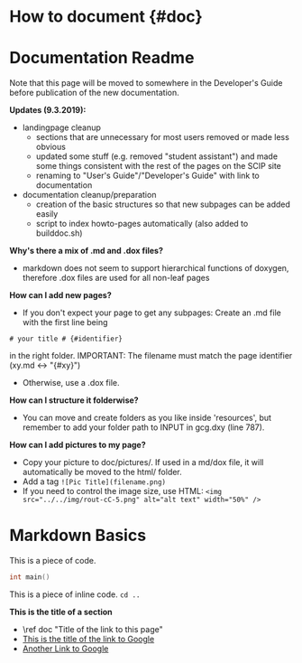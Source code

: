 # How to document {#doc}
<!-- The very first line of the .md document should be the page title and {# name of the site}
     #sandbox is the name of this site. Needed when making a link to this site. -->

# Documentation Readme #

Note that this page will be moved to somewhere in the Developer's Guide before
publication of the new documentation.

**Updates (9.3.2019):**
- landingpage cleanup
  - sections that are unnecessary for most users removed or made less obvious
  - updated some stuff (e.g. removed "student assistant") and made some things
    consistent with the rest of the pages on the SCIP site
  - renaming to "User's Guide"/"Developer's Guide" with link to documentation
- documentation cleanup/preparation
  - creation of the basic structures so that new subpages can be added easily
  - script to index howto-pages automatically (also added to builddoc.sh)

**Why's there a mix of .md and .dox files?**
- markdown does not seem to support hierarchical functions of doxygen,
therefore .dox files are used for all non-leaf pages

**How can I add new pages?**
- If you don't expect your page to get any subpages:
Create an .md file with the first line being
```
# your title # {#identifier}
```
in the right folder.
IMPORTANT: The filename must match the page identifier (xy.md <-> "{#xy}")
- Otherwise, use a .dox file.

**How can I structure it folderwise?**
- You can move and create folders as you like inside 'resources',
but remember to add your folder path to INPUT in gcg.dxy (line 787).

**How can I add pictures to my page?**
- Copy your picture to doc/pictures/. If used in a md/dox file, it will automatically
be moved to the html/ folder.
- Add a tag `![Pic Title](filename.png)`
- If you need to control the image size, use HTML: `<img src="../../img/rout-cC-5.png" alt="alt text" width="50%" />`

# Markdown Basics #
This is a piece of code. <!-- C indicates that C language syntax is recognized. -->
```C
int main()
```
This is a piece of inline code.
`cd ..`

**This is the title of a section**
- \ref doc "Title of the link to this page"
- [This is the title of the link to Google](https://www.google.com)
- <a href="https://www.google.com">Another Link to Google</a>
